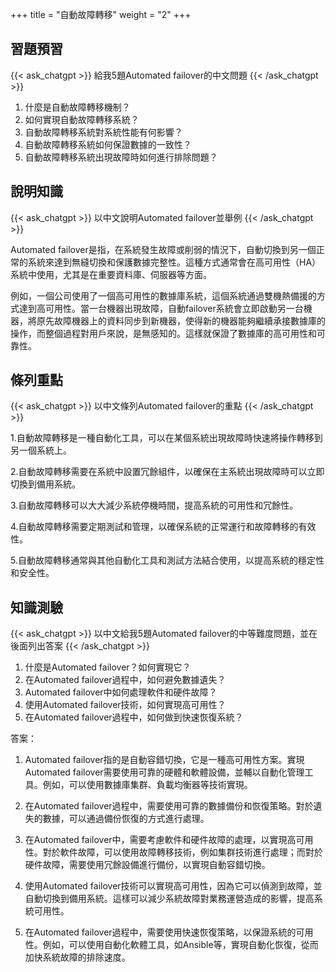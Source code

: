 +++
title = "自動故障轉移"
weight = "2"
+++
## 習題預習
{{< ask_chatgpt >}}
給我5題Automated failover的中文問題
{{< /ask_chatgpt >}}

1. 什麼是自動故障轉移機制？
2. 如何實現自動故障轉移系統？
3. 自動故障轉移系統對系統性能有何影響？
4. 自動故障轉移系統如何保證數據的一致性？
5. 自動故障轉移系統出現故障時如何進行排除問題？   

## 說明知識
{{< ask_chatgpt >}}
以中文說明Automated failover並舉例
{{< /ask_chatgpt >}}

Automated failover是指，在系統發生故障或削弱的情況下，自動切換到另一個正常的系統來達到無縫切換和保護數據完整性。這種方式通常會在高可用性（HA）系統中使用，尤其是在重要資料庫、伺服器等方面。

例如，一個公司使用了一個高可用性的數據庫系統，這個系統通過雙機熱備援的方式達到高可用性。當一台機器出現故障，自動failover系統會立即啟動另一台機器，將原先故障機器上的資料同步到新機器，使得新的機器能夠繼續承接數據庫的操作，而整個過程對用戶來說，是無感知的。這樣就保證了數據庫的高可用性和可靠性。   

## 條列重點
{{< ask_chatgpt >}}
以中文條列Automated failover的重點
{{< /ask_chatgpt >}}

1.自動故障轉移是一種自動化工具，可以在某個系統出現故障時快速將操作轉移到另一個系統上。

2.自動故障轉移需要在系統中設置冗餘組件，以確保在主系統出現故障時可以立即切換到備用系統。

3.自動故障轉移可以大大減少系統停機時間，提高系統的可用性和冗餘性。

4.自動故障轉移需要定期測試和管理，以確保系統的正常運行和故障轉移的有效性。

5.自動故障轉移通常與其他自動化工具和測試方法結合使用，以提高系統的穩定性和安全性。   

## 知識測驗
{{< ask_chatgpt >}}
以中文給我5題Automated failover的中等難度問題，並在後面列出答案
{{< /ask_chatgpt >}}

1. 什麼是Automated failover？如何實現它？
2. 在Automated failover過程中，如何避免數據遺失？
3. Automated failover中如何處理軟件和硬件故障？
4. 使用Automated failover技術，如何實現高可用性？
5. 在Automated failover過程中，如何做到快速恢復系統？

答案：

1. Automated failover指的是自動容錯切換，它是一種高可用性方案。實現Automated failover需要使用可靠的硬體和軟體設備，並輔以自動化管理工具。例如，可以使用數據庫集群、負載均衡器等技術實現。

2. 在Automated failover過程中，需要使用可靠的數據備份和恢復策略。對於遺失的數據，可以通過備份恢復的方式進行處理。

3. 在Automated failover中，需要考慮軟件和硬件故障的處理，以實現高可用性。對於軟件故障，可以使用故障轉移技術，例如集群技術進行處理；而對於硬件故障，需要使用冗餘設備進行備份，以實現自動容錯切換。

4. 使用Automated failover技術可以實現高可用性，因為它可以偵測到故障，並自動切換到備用系統。這樣可以減少系統故障對業務運營造成的影響，提高系統可用性。

5. 在Automated failover過程中，需要使用快速恢復策略，以保證系統的可用性。例如，可以使用自動化軟體工具，如Ansible等，實現自動化恢復，從而加快系統故障的排除速度。   

